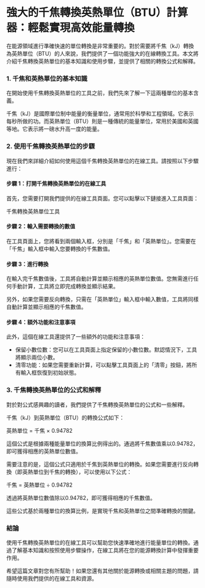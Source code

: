 強大的千焦轉換英熱單位（BTU）計算器：輕鬆實現高效能量轉換
==============================

在能源領域進行準確快速的單位轉換是非常重要的。對於需要將千焦（kJ）轉換為英熱單位（BTU）的人來說，我們提供了一個功能強大的在線轉換工具。本文將介紹千焦轉換英熱單位的基本知識和使用步驟，並提供了相關的轉換公式和解釋。

### 1. 千焦和英熱單位的基本知識

在開始使用千焦轉換英熱單位的工具之前，我們先來了解一下這兩種單位的基本含義。

千焦（kJ）是國際單位制中能量的衡量單位，通常用於科學和工程領域。它表示每秒所做的功。而英熱單位（BTU）則是一種傳統的能量單位，常用於美國和英國等地。它表示將一磅水升高一度的能量。

### 2. 使用千焦轉換英熱單位的步驟

現在我們來詳細介紹如何使用這個千焦轉換英熱單位的在線工具。請按照以下步驟進行：

#### 步驟 1：打開千焦轉換英熱單位的在線工具

首先，您需要打開我們提供的在線工具頁面。您可以點擊以下鏈接進入工具頁面：

千焦轉換英熱單位工具

#### 步驟 2：輸入需要轉換的數值

在工具頁面上，您將看到兩個輸入框，分別是「千焦」和「英熱單位」。您需要在「千焦」輸入框中輸入您要轉換的千焦數值。

#### 步驟 3：進行轉換

在輸入完千焦數值後，工具將自動計算並顯示相應的英熱單位數值。您無需進行任何手動計算，工具將立即完成轉換並顯示結果。

另外，如果您需要反向轉換，只需在「英熱單位」輸入框中輸入數值，工具將同樣自動計算並顯示相應的千焦數值。

#### 步驟 4：額外功能和注意事項

此外，這個在線工具還提供了一些額外的功能和注意事項：

- 保留小數位數：您可以在工具頁面上指定保留的小數位數。默認情況下，工具將顯示兩位小數。
- 清零功能：如果您需要重新計算，可以點擊工具頁面上的「清零」按鈕，將所有輸入框恢復到初始狀態。

### 3. 千焦轉換英熱單位的公式和解釋

對於對公式感興趣的讀者，我們提供了千焦轉換英熱單位的公式和一些解釋。

千焦（kJ）到英熱單位（BTU）的轉換公式如下：

英熱單位 = 千焦 × 0.94782

這個公式是根據兩種能量單位的換算比例得出的。通過將千焦數值乘以0.94782，即可獲得相應的英熱單位數值。

需要注意的是，這個公式只適用於千焦到英熱單位的轉換。如果您需要進行反向轉換（即英熱單位到千焦的轉換），可以使用以下公式：

千焦 = 英熱單位 ÷ 0.94782

透過將英熱單位數值除以0.94782，即可獲得相應的千焦數值。

這些公式基於兩種單位的換算比例，是實現千焦和英熱單位之間準確轉換的關鍵。

### 結論

使用千焦轉換英熱單位的在線工具可以幫助您快速準確地進行能量單位的轉換。通過了解基本知識和按照使用步驟操作，在線工具將在您的能源轉換計算中發揮重要作用。

希望這篇文章對您有所幫助！如果您還有其他關於能源轉換或相關主題的問題，請隨時使用我們提供的在線工具和資源。